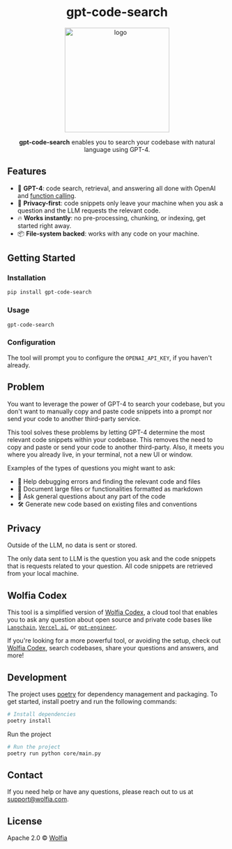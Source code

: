 <div align="center">
  <h1>gpt-code-search</h1>
  <img
    height="240"
    width="240"
    alt="logo"
    src="https://raw.githubusercontent.com/wolfia-app/gpt-code-search/main/public/logo.png"
  />
  <p>
    <b>gpt-code-search</b> enables you to search your codebase with natural language using GPT-4.
  </p>
</div>

## Features

- 🧠 **GPT-4**: code search, retrieval, and answering all done with OpenAI and [function calling](https://openai.com/blog/function-calling-and-other-api-updates).
- 🔐 **Privacy-first**: code snippets only leave your machine when you ask a question and the LLM requests the relevant code.
- 🔥 **Works instantly**: no pre-processing, chunking, or indexing, get started right away.
- 📦 **File-system backed**: works with any code on your machine.

## Getting Started

### Installation

```bash
pip install gpt-code-search
```

### Usage

```bash
gpt-code-search
```

### Configuration

The tool will prompt you to configure the `OPENAI_API_KEY`, if you haven't already. 

## Problem

You want to leverage the power of GPT-4 to search your codebase, but you don't want to manually copy and paste code snippets into a prompt nor send your code to another third-party service.

This tool solves these problems by letting GPT-4 determine the most relevant code snippets within your codebase. This removes the need to copy and paste or send your code to another third-party. Also, it meets you where you already live, in your terminal, not a new UI or window.

Examples of the types of questions you might want to ask:

- 🐛 Help debugging errors and finding the relevant code and files
- 📝 Document large files or functionalities formatted as markdown
- 📨 Ask general questions about any part of the code
- 🛠️ Generate new code based on existing files and conventions

## Privacy

Outside of the LLM, no data is sent or stored.

The only data sent to LLM is the question you ask and the code snippets that is requests related to your question. All code snippets are retrieved from your local machine.

## Wolfia Codex

This tool is a simplified version of [Wolfia Codex](https://wolfia.com), a cloud tool that enables you to ask any question about open source and private code bases like [`Langchain`](https://wolfia.com/?projectId=2b964031-0ce8-472a-abb7-27079a7b84f3), [`Vercel ai`](https://wolfia.com/?projectId=4710df1f-43f8-4d30-863b-d67876ae0f06), or [`gpt-engineer`](https://wolfia.com/?projectId=8d9dd449-da2d-410e-a4fc-f2ff75a30f73).

If you're looking for a more powerful tool, or avoiding the setup, check out [Wolfia Codex](https://wolfia.com), search codebases, share your questions and answers, and more!

## Development

The project uses [poetry](https://python-poetry.org/) for dependency management and packaging. To get started, install poetry and run the following commands:

```bash
# Install dependencies
poetry install
```

Run the project

```bash
# Run the project
poetry run python core/main.py
```

## Contact

If you need help or have any questions, please reach out to us at [support@wolfia.com](mailto:support@wolfia.com).

## License

Apache 2.0 © [Wolfia](https://wolfia.com)
